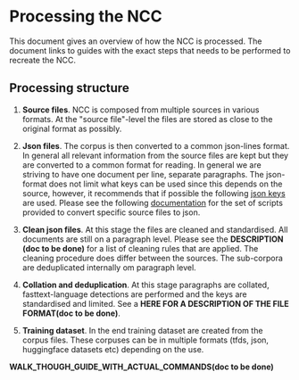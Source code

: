 # Processing the NCC
This document gives an overview of how the NCC is processed. The document links to guides with the exact steps that needs to be performed to recreate the NCC.

## Processing structure

1) **Source files**. NCC is composed from multiple sources in various formats. At the "source file"-level the files are stored as close to the original format as possibly.

2) **Json files**. The corpus is then converted to a common json-lines format. In general all relevant information from the source files are kept but they are converted to a common format for reading. In general we are striving to have one document per line, separate paragraphs. The json-format does not limit what keys can be used since this depends on the source, however, it recommends that if possible the following [json keys](https://github.com/NBAiLab/notram/blob/master/guides/text_extraction_format.md) are used. Please see the following [documentation](https://github.com/NBAiLab/notram/blob/master/guides/create_scripts.md) for the set of scripts provided to convert specific source files to json.

3) **Clean json files**. At this stage the files are cleaned and standardised. All documents are still on a paragraph level. Please see the **DESCRIPTION (doc to be done)** for a list of cleaning rules that are applied. The cleaning procedure does differ between the sources. The sub-corpora are deduplicated internally om paragraph level.

4) **Collation and deduplication**. At this stage paragraphs are collated, fasttext-language detections are performed and the keys are standardised and limited. See a **HERE FOR A DESCRIPTION OF THE FILE FORMAT(doc to be done)**.

5) **Training dataset**. In the end training dataset are created from the corpus files. These corpuses can be in multiple formats (tfds, json, huggingface datasets etc) depending on the use. 

**WALK_THOUGH_GUIDE_WITH_ACTUAL_COMMANDS(doc to be done)**
